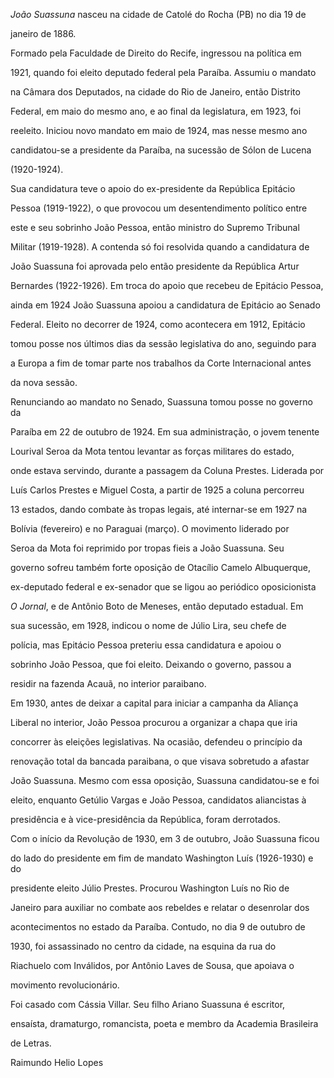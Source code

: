 

*João Suassuna* nasceu na cidade de Catolé do Rocha (PB) no dia 19 de

janeiro de 1886.



Formado pela Faculdade de Direito do Recife, ingressou na política em

1921, quando foi eleito deputado federal pela Paraíba. Assumiu o mandato

na Câmara dos Deputados, na cidade do Rio de Janeiro, então Distrito

Federal, em maio do mesmo ano, e ao final da legislatura, em 1923, foi

reeleito. Iniciou novo mandato em maio de 1924, mas nesse mesmo ano

candidatou-se a presidente da Paraíba, na sucessão de Sólon de Lucena

(1920-1924).



Sua candidatura teve o apoio do ex-presidente da República Epitácio

Pessoa (1919-1922), o que provocou um desentendimento político entre

este e seu sobrinho João Pessoa, então ministro do Supremo Tribunal

Militar (1919-1928). A contenda só foi resolvida quando a candidatura de

João Suassuna foi aprovada pelo então presidente da República Artur

Bernardes (1922-1926). Em troca do apoio que recebeu de Epitácio Pessoa,

ainda em 1924 João Suassuna apoiou a candidatura de Epitácio ao Senado

Federal. Eleito no decorrer de 1924, como acontecera em 1912, Epitácio

tomou posse nos últimos dias da sessão legislativa do ano, seguindo para

a Europa a fim de tomar parte nos trabalhos da Corte Internacional antes

da nova sessão.



Renunciando ao mandato no Senado, Suassuna tomou posse no governo da

Paraíba em 22 de outubro de 1924. Em sua administração, o jovem tenente

Lourival Seroa da Mota tentou levantar as forças militares do estado,

onde estava servindo, durante a passagem da Coluna Prestes. Liderada por

Luís Carlos Prestes e Miguel Costa, a partir de 1925 a coluna percorreu

13 estados, dando combate às tropas legais, até internar-se em 1927 na

Bolívia (fevereiro) e no Paraguai (março). O movimento liderado por

Seroa da Mota foi reprimido por tropas fieis a João Suassuna. Seu

governo sofreu também forte oposição de Otacílio Camelo Albuquerque,

ex-deputado federal e ex-senador que se ligou ao periódico oposicionista

*O Jornal*, e de Antônio Boto de Meneses, então deputado estadual. Em

sua sucessão, em 1928, indicou o nome de Júlio Lira, seu chefe de

polícia, mas Epitácio Pessoa preteriu essa candidatura e apoiou o

sobrinho João Pessoa, que foi eleito. Deixando o governo, passou a

residir na fazenda Acauã, no interior paraibano.



Em 1930, antes de deixar a capital para iniciar a campanha da Aliança

Liberal no interior, João Pessoa procurou a organizar a chapa que iria

concorrer às eleições legislativas. Na ocasião, defendeu o princípio da

renovação total da bancada paraibana, o que visava sobretudo a afastar

João Suassuna. Mesmo com essa oposição, Suassuna candidatou-se e foi

eleito, enquanto Getúlio Vargas e João Pessoa, candidatos aliancistas à

presidência e à vice-presidência da República, foram derrotados.



Com o início da Revolução de 1930, em 3 de outubro, João Suassuna ficou

do lado do presidente em fim de mandato Washington Luís (1926-1930) e do

presidente eleito Júlio Prestes. Procurou Washington Luís no Rio de

Janeiro para auxiliar no combate aos rebeldes e relatar o desenrolar dos

acontecimentos no estado da Paraíba. Contudo, no dia 9 de outubro de

1930, foi assassinado no centro da cidade, na esquina da rua do

Riachuelo com Inválidos, por Antônio Laves de Sousa, que apoiava o

movimento revolucionário.



Foi casado com Cássia Villar. Seu filho Ariano Suassuna é escritor,

ensaísta, dramaturgo, romancista, poeta e membro da Academia Brasileira

de Letras.



Raimundo Helio Lopes



